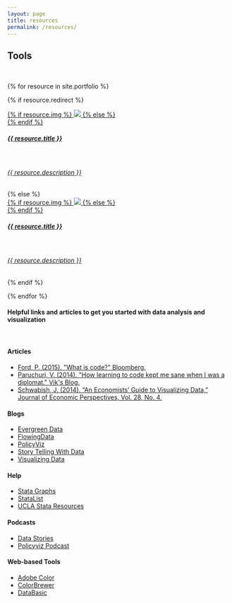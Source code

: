 ```yaml
---
layout: page
title: resources
permalink: /resources/
---
```


## Tools 
<br>


{% for resource in site.portfolio %}

{% if resource.redirect %}
<div class="icon">
    <div class="thumbnailicon">
        <a href="{{ resource.redirect }}" target="_blank">
        {% if resource.img %}
        <img class="thumbnailicon" src="{{ project.img }}"/>
        {% else %}
        <div class="thumbnailicon blankbox"></div>
        {% endif %}    
        <span>
            <h5>{{ resource.title }}</h5>
            <br/>
            <h6>{{ resource.description }}</h6>
        </span>
        </a>
    </div>
</div>
{% else %}

<div class="icon">
    <div class="thumbnailicon">
        <a href="{{ site.baseurl }}{{ resource.url }}">
        {% if resource.img %}
        <img class="thumbnailicon" src="{{ resource.img }}"/>
        {% else %}
        <div class="thumbnailicon blankbox"></div>
        {% endif %}    
        <span>
            <h5>{{ resource.title }}</h5>
            <br/>
            <h6>{{ resource.description }}</h6>
        </span>
        </a>
    </div>
</div>

{% endif %}

{% endfor %}


#### Helpful links and articles to get you started with data analysis and visualization   
<br>

#### Articles
- <a href = "http://www.bloomberg.com/graphics/2015-paul-ford-what-is-code/" target="_blank">Ford, P. (2015). "What is code?" Bloomberg.</a> 
- <a href = "http://www.vikparuchuri.com/blog/how-learning-to-code-kept-me-sane/" target="_blank">Paruchuri, V. (2014). "How learning to code kept me sane when I was a diplomat." Vik's Blog.</a> 
- <a href = "http://www.aeaweb.org/articles.php?doi=10.1257/jep.28.1.209" target="_blank">Schwabish, J. (2014). “An Economists’ Guide to Visualizing Data,” Journal of Economic Perspectives, Vol. 28, No. 4.</a> 

#### Blogs

- <a href = "http://stephanieevergreen.com/category/blog/" target="_blank">Evergreen Data</a> 
- <a href = "http://flowingdata.com/" target="_blank">FlowingData</a> 
- <a href = "http://policyviz.com/" target="_blank">PolicyViz</a> 
- <a href = "storytellingwithdata.com" target="_blank">Story Telling With Data</a> 
- <a href = "http://www.visualisingdata.com/" target="_blank">Visualizing Data</a> 


#### Help

- <a href = "http://www.stata.com/support/faqs/graphics/gph/stata-graphs/" target="_blank">Stata Graphs</a> 
- <a href = "http://www.statalist.org/" target="_blank">StataList</a> 
- <a href = "http://www.ats.ucla.edu/stat/stata/" target="_blank">UCLA Stata Resources</a> 


#### Podcasts

- <a href = "http://datastori.es/" target="_blank">Data Stories</a> 
- <a href = "https://itunes.apple.com/us/podcast/the-policyviz-podcast/id982966091?mt=2" target="_blank">Policyviz Podcast</a> 

#### Web-based Tools

- <a href = "https://color.adobe.com/" target="_blank">Adobe Color</a> 
- <a href = "http://colorbrewer2.org/" target="_blank">ColorBrewer</a> 
- <a href = "https://www.databasic.io/en/" target="_blank">DataBasic</a> 

